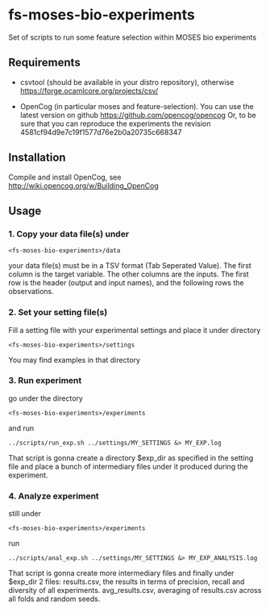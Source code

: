 fs-moses-bio-experiments
========================

Set of scripts to run some feature selection within MOSES bio experiments

Requirements
------------

- csvtool (should be available in your distro repository), otherwise
  https://forge.ocamlcore.org/projects/csv/

- OpenCog (in particular moses and feature-selection). You can use the
  latest version on github https://github.com/opencog/opencog
  Or, to be sure that you can reproduce the experiments the revision
  4581cf94d9e7c19f1577d76e2b0a20735c668347

Installation
------------

Compile and install OpenCog, see http://wiki.opencog.org/w/Building_OpenCog

Usage
-----

### 1. Copy your data file(s) under

    <fs-moses-bio-experiments>/data
    
your data file(s) must be in a TSV format (Tab Seperated Value). The
first column is the target variable. The other columns are the
inputs. The first row is the header (output and input names), and the
following rows the observations.

### 2. Set your setting file(s)
Fill a setting file with your experimental settings and place it under
directory

    <fs-moses-bio-experiments>/settings
    
You may find examples in that directory

### 3. Run experiment

go under the directory

    <fs-moses-bio-experiments>/experiments

and run

    ../scripts/run_exp.sh ../settings/MY_SETTINGS &> MY_EXP.log

That script is gonna create a directory $exp_dir as specified in the
setting file and place a bunch of intermediary files under it produced
during the experiment.

### 4. Analyze experiment

still under

    <fs-moses-bio-experiments>/experiments
    
run

    ../scripts/anal_exp.sh ../settings/MY_SETTINGS &> MY_EXP_ANALYSIS.log

That script is gonna create more intermediary files and finally under
$exp_dir 2 files: results.csv, the results in terms of precision,
recall and diversity of all experiments.  avg_results.csv, averaging
of results.csv across all folds and random seeds.
